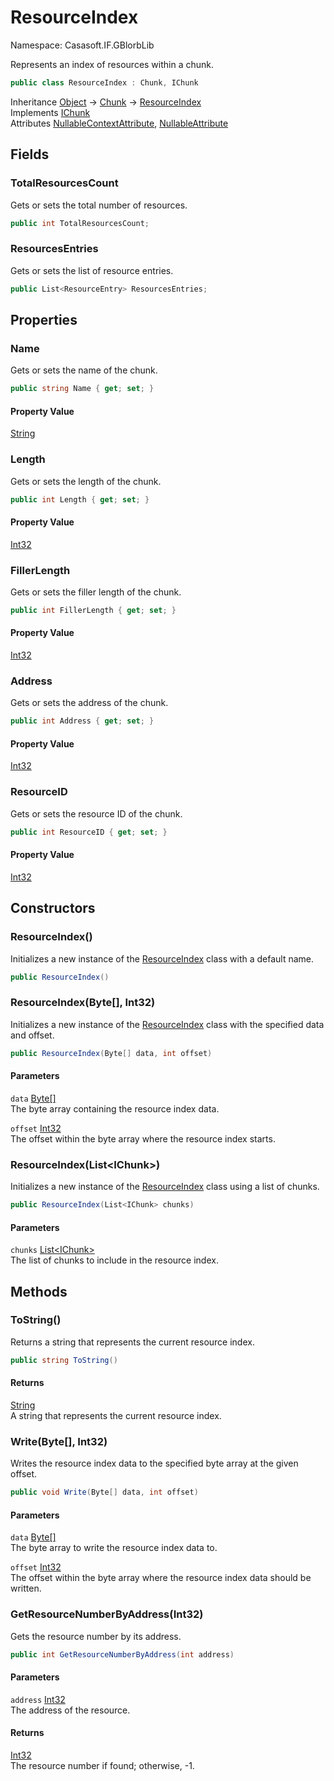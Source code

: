 # ResourceIndex

Namespace: Casasoft.IF.GBlorbLib

Represents an index of resources within a chunk.

```csharp
public class ResourceIndex : Chunk, IChunk
```

Inheritance [Object](https://docs.microsoft.com/en-us/dotnet/api/system.object) → [Chunk](./casasoft.if.gblorblib.chunk) → [ResourceIndex](./casasoft.if.gblorblib.resourceindex)<br>
Implements [IChunk](./casasoft.if.gblorblib.ichunk)<br>
Attributes [NullableContextAttribute](https://docs.microsoft.com/en-us/dotnet/api/system.runtime.compilerservices.nullablecontextattribute), [NullableAttribute](https://docs.microsoft.com/en-us/dotnet/api/system.runtime.compilerservices.nullableattribute)

## Fields

### **TotalResourcesCount**

Gets or sets the total number of resources.

```csharp
public int TotalResourcesCount;
```

### **ResourcesEntries**

Gets or sets the list of resource entries.

```csharp
public List<ResourceEntry> ResourcesEntries;
```

## Properties

### **Name**

Gets or sets the name of the chunk.

```csharp
public string Name { get; set; }
```

#### Property Value

[String](https://docs.microsoft.com/en-us/dotnet/api/system.string)<br>

### **Length**

Gets or sets the length of the chunk.

```csharp
public int Length { get; set; }
```

#### Property Value

[Int32](https://docs.microsoft.com/en-us/dotnet/api/system.int32)<br>

### **FillerLength**

Gets or sets the filler length of the chunk.

```csharp
public int FillerLength { get; set; }
```

#### Property Value

[Int32](https://docs.microsoft.com/en-us/dotnet/api/system.int32)<br>

### **Address**

Gets or sets the address of the chunk.

```csharp
public int Address { get; set; }
```

#### Property Value

[Int32](https://docs.microsoft.com/en-us/dotnet/api/system.int32)<br>

### **ResourceID**

Gets or sets the resource ID of the chunk.

```csharp
public int ResourceID { get; set; }
```

#### Property Value

[Int32](https://docs.microsoft.com/en-us/dotnet/api/system.int32)<br>

## Constructors

### **ResourceIndex()**

Initializes a new instance of the [ResourceIndex](./casasoft.if.gblorblib.resourceindex) class with a default name.

```csharp
public ResourceIndex()
```

### **ResourceIndex(Byte[], Int32)**

Initializes a new instance of the [ResourceIndex](./casasoft.if.gblorblib.resourceindex) class with the specified data and offset.

```csharp
public ResourceIndex(Byte[] data, int offset)
```

#### Parameters

`data` [Byte[]](https://docs.microsoft.com/en-us/dotnet/api/system.byte)<br>
The byte array containing the resource index data.

`offset` [Int32](https://docs.microsoft.com/en-us/dotnet/api/system.int32)<br>
The offset within the byte array where the resource index starts.

### **ResourceIndex(List&lt;IChunk&gt;)**

Initializes a new instance of the [ResourceIndex](./casasoft.if.gblorblib.resourceindex) class using a list of chunks.

```csharp
public ResourceIndex(List<IChunk> chunks)
```

#### Parameters

`chunks` [List&lt;IChunk&gt;](https://docs.microsoft.com/en-us/dotnet/api/system.collections.generic.list-1)<br>
The list of chunks to include in the resource index.

## Methods

### **ToString()**

Returns a string that represents the current resource index.

```csharp
public string ToString()
```

#### Returns

[String](https://docs.microsoft.com/en-us/dotnet/api/system.string)<br>
A string that represents the current resource index.

### **Write(Byte[], Int32)**

Writes the resource index data to the specified byte array at the given offset.

```csharp
public void Write(Byte[] data, int offset)
```

#### Parameters

`data` [Byte[]](https://docs.microsoft.com/en-us/dotnet/api/system.byte)<br>
The byte array to write the resource index data to.

`offset` [Int32](https://docs.microsoft.com/en-us/dotnet/api/system.int32)<br>
The offset within the byte array where the resource index data should be written.

### **GetResourceNumberByAddress(Int32)**

Gets the resource number by its address.

```csharp
public int GetResourceNumberByAddress(int address)
```

#### Parameters

`address` [Int32](https://docs.microsoft.com/en-us/dotnet/api/system.int32)<br>
The address of the resource.

#### Returns

[Int32](https://docs.microsoft.com/en-us/dotnet/api/system.int32)<br>
The resource number if found; otherwise, -1.
